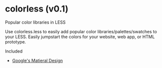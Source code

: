 # colorless (v0.1)
Popular color libraries in LESS

Use colorless.less to easily add popular color libraries/palettes/swatches to your LESS. Easily jumpstart the colors for your website, web app, or HTML prototype.

Included
- [Google's Matieral Design](http://www.google.com/design/spec/style/color.html)
